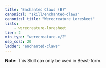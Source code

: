 ```yaml
---
title: "Enchanted Claws (B)"
canonical: "skill/enchanted-claws"
canonical_title: "Werecreature Loresheet"
lists:
    - werecreature-loresheet
tier: 2
min_type: "werecreature-x/2"
osp_cost: 20
ladder: "enchanted-claws"
---
```

**Note:** This Skill can only be used in Beast-form.